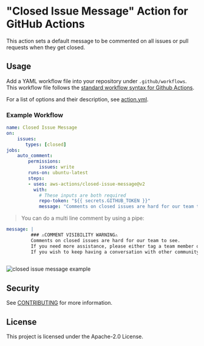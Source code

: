 # "Closed Issue Message" Action for GitHub Actions

This action sets a default message to be commented on all issues or pull requests when they get closed.

## Usage

Add a YAML workflow file into your repository under
`.github/workflows`. 
This workflow file follows the 
[standard workflow syntax for Github Actions](https://help.github.com/en/actions/reference/workflow-syntax-for-github-actions).

For a list of options and their description, see [action.yml](./action.yml).

### Example Workflow
```yml
name: Closed Issue Message
on:
    issues:
       types: [closed]
jobs:
    auto_comment:
        permissions:
            issues: write
        runs-on: ubuntu-latest
        steps:
        - uses: aws-actions/closed-issue-message@v2
          with:
            # These inputs are both required
            repo-token: "${{ secrets.GITHUB_TOKEN }}"
            message: "Comments on closed issues are hard for our team to see." 
```
> You can do a multi line comment by using a pipe: 
```yml
message: |
         ### ⚠️COMMENT VISIBILITY WARNING⚠️ 
         Comments on closed issues are hard for our team to see. 
         If you need more assistance, please either tag a team member or open a new issue that references this one. 
         If you wish to keep having a conversation with other community members under this issue feel free to do so.
                                    
```
![closed issue message example](comment-example.png)
## Security

See [CONTRIBUTING](CONTRIBUTING.md#security-issue-notifications) for more information.

## License

This project is licensed under the Apache-2.0 License.
